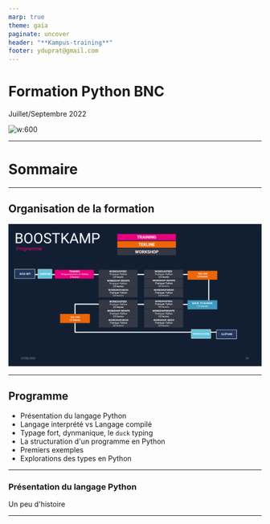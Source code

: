 ```yaml
---
marp: true
theme: gaia
paginate: uncover
header: "**Kampus-training**"
footer: yduprat@gmail.com
---
```


# Formation Python BNC 

Juillet/Septembre 2022


![w:600](https://www.python.org/static/community_logos/python-logo-generic.svg)

---
# Sommaire

---
## Organisation de la formation

![w:880](img/Scheduled.png)

---
## Programme
* Présentation du langage Python
* Langage interprété vs Langage compilé
* Typage fort, dynmanique, le `duck` typing
* La structuration d'un programme en Python
* Premiers exemples
* Explorations des types en Python
---

### Présentation du langage Python

Un peu d'histoire

---


